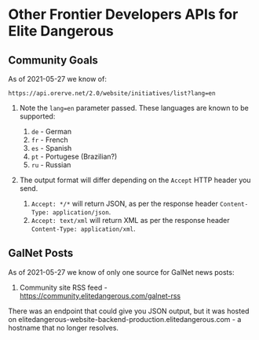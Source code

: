 # Other Frontier Developers APIs for Elite Dangerous

## Community Goals

As of 2021-05-27 we know of:

    https://api.orerve.net/2.0/website/initiatives/list?lang=en 

1. Note the `lang=en` parameter passed.  These languages are known to be
  supported:

    1. `de` - German
    1. `fr` - French
    1. `es` - Spanish
    1. `pt` - Portugese (Brazilian?)
    1. `ru` - Russian

1. The output format will differ depending on the `Accept` HTTP header
   you send.
   
    1. `Accept: */*` will return JSON, as per the response header
     `Content-Type: application/json`.
    1. `Accept: text/xml` will return XML as per the response header
     `Content-Type: application/xml`.

## GalNet Posts

As of 2021-05-27 we know of only one source for GalNet news posts:

1. Community site RSS feed -
   https://community.elitedangerous.com/galnet-rss

There was an endpoint that could give you JSON output, but it was hosted
on elitedangerous-website-backend-production.elitedangerous.com - a
hostname that no longer resolves.
